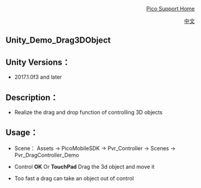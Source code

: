 <p align="right"><a href="https://github.com/PicoSupport/PicoSupport" target="_blank">Pico Support Home</a></p>
<p align="right"><a href="README_CN.md/" target="_blank">中文</a></p>

## Unity_Demo_Drag3DObject

## Unity Versions：
- 2017.1.0f3 and later

## Description：

- Realize the drag and drop function of controlling 3D objects

## Usage：
- Scene： Assets -> PicoMobileSDK -> Pvr_Controller -> Scenes -> Pvr_DragController_Demo
- Control **OK** Or **TouchPad** Drag the 3d object and move it

- Too fast a drag can take an object out of control


